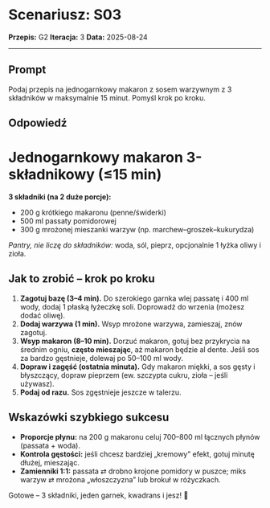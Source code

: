 ﻿# Scenariusz: S03
**Przepis:** G2
**Iteracja:** 3
**Data:** 2025-08-24

---

## Prompt
Podaj przepis na jednogarnkowy makaron z sosem warzywnym z 3 składników w maksymalnie 15 minut. Pomyśl krok po kroku.


## Odpowiedź
# Jednogarnkowy makaron 3-składnikowy (≤15 min)

**3 składniki (na 2 duże porcje):**

* 200 g krótkiego makaronu (penne/świderki)
* 500 ml passaty pomidorowej
* 300 g mrożonej mieszanki warzyw (np. marchew–groszek–kukurydza)

*Pantry, nie liczę do składników:* woda, sól, pieprz, opcjonalnie 1 łyżka oliwy i zioła.

## Jak to zrobić – krok po kroku

1. **Zagotuj bazę (3–4 min).** Do szerokiego garnka wlej passatę i 400 ml wody, dodaj 1 płaską łyżeczkę soli. Doprowadź do wrzenia (możesz dodać oliwę).
2. **Dodaj warzywa (1 min).** Wsyp mrożone warzywa, zamieszaj, znów zagotuj.
3. **Wsyp makaron (8–10 min).** Dorzuć makaron, gotuj bez przykrycia na średnim ogniu, **często mieszając**, aż makaron będzie al dente. Jeśli sos za bardzo gęstnieje, dolewaj po 50–100 ml wody.
4. **Dopraw i zagęść (ostatnia minuta).** Gdy makaron miękki, a sos gęsty i błyszczący, dopraw pieprzem (ew. szczypta cukru, zioła – jeśli używasz).
5. **Podaj od razu.** Sos zgęstnieje jeszcze w talerzu.

## Wskazówki szybkiego sukcesu

* **Proporcje płynu:** na 200 g makaronu celuj 700–800 ml łącznych płynów (passata + woda).
* **Kontrola gęstości:** jeśli chcesz bardziej „kremowy” efekt, gotuj minutę dłużej, mieszając.
* **Zamienniki 1:1:** passata ⇄ drobno krojone pomidory w puszce; miks warzyw ⇄ mrożona „włoszczyzna” lub brokuł w różyczkach.

Gotowe – 3 składniki, jeden garnek, kwadrans i jesz! 🍝
